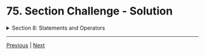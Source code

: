 # 75. Section Challenge - Solution

<details>
  <summary> Section 8: Statements and Operators </summary>

  -   using `g++`
  ```
  g++ -Wall -std=c++14 main.cpp  
  ```

  - [Codebase: 75. Section Challenge - Solution](../codebase/S8_Statements-and-Operators/ChallengeSolution/)

</details>


---

[Previous](./74_Section-Challenge.md) | [Next](./76_Section-Overview.md)